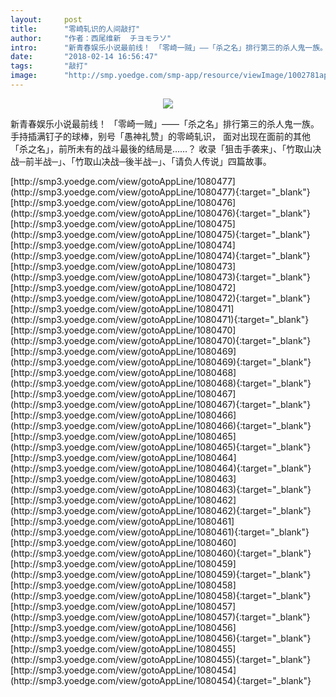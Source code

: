```yaml
---
layout:     post
title:      "零崎轧识的人间敲打"
author:     "作者：西尾维新  チヨモラソ"
intro:      "新青春娱乐小说最前线！ 「零崎一贼」——「杀之名」排行第三的杀人鬼一族。 手持插满钉子的球棒，别号「愚神礼赞」的零崎轧识， 面对出现在面前的其他「杀之名」，前所未有的战斗最後的结局是……？ 收录「狙击手袭来」、「竹取山决战─前半战─」、「竹取山决战─後半战─」、「请负人传说」四篇故事。"
date:       "2018-02-14 16:56:47"
tags:       "敲打"
image:      "http://smp.yoedge.com/smp-app/resource/viewImage/1002781appline.png"
---
```

<div style="text-align: center">
<p><img src="http://smp.yoedge.com/smp-app/resource/viewImage/1002781appline.png"/></p>
</div>
<p class="post-meta">
<span>新青春娱乐小说最前线！ 「零崎一贼」——「杀之名」排行第三的杀人鬼一族。 手持插满钉子的球棒，别号「愚神礼赞」的零崎轧识， 面对出现在面前的其他「杀之名」，前所未有的战斗最後的结局是……？ 收录「狙击手袭来」、「竹取山决战─前半战─」、「竹取山决战─後半战─」、「请负人传说」四篇故事。</span>
</p>
[http://smp3.yoedge.com/view/gotoAppLine/1080477](http://smp3.yoedge.com/view/gotoAppLine/1080477){:target="_blank"}
[http://smp3.yoedge.com/view/gotoAppLine/1080476](http://smp3.yoedge.com/view/gotoAppLine/1080476){:target="_blank"}
[http://smp3.yoedge.com/view/gotoAppLine/1080475](http://smp3.yoedge.com/view/gotoAppLine/1080475){:target="_blank"}
[http://smp3.yoedge.com/view/gotoAppLine/1080474](http://smp3.yoedge.com/view/gotoAppLine/1080474){:target="_blank"}
[http://smp3.yoedge.com/view/gotoAppLine/1080473](http://smp3.yoedge.com/view/gotoAppLine/1080473){:target="_blank"}
[http://smp3.yoedge.com/view/gotoAppLine/1080472](http://smp3.yoedge.com/view/gotoAppLine/1080472){:target="_blank"}
[http://smp3.yoedge.com/view/gotoAppLine/1080471](http://smp3.yoedge.com/view/gotoAppLine/1080471){:target="_blank"}
[http://smp3.yoedge.com/view/gotoAppLine/1080470](http://smp3.yoedge.com/view/gotoAppLine/1080470){:target="_blank"}
[http://smp3.yoedge.com/view/gotoAppLine/1080469](http://smp3.yoedge.com/view/gotoAppLine/1080469){:target="_blank"}
[http://smp3.yoedge.com/view/gotoAppLine/1080468](http://smp3.yoedge.com/view/gotoAppLine/1080468){:target="_blank"}
[http://smp3.yoedge.com/view/gotoAppLine/1080467](http://smp3.yoedge.com/view/gotoAppLine/1080467){:target="_blank"}
[http://smp3.yoedge.com/view/gotoAppLine/1080466](http://smp3.yoedge.com/view/gotoAppLine/1080466){:target="_blank"}
[http://smp3.yoedge.com/view/gotoAppLine/1080465](http://smp3.yoedge.com/view/gotoAppLine/1080465){:target="_blank"}
[http://smp3.yoedge.com/view/gotoAppLine/1080464](http://smp3.yoedge.com/view/gotoAppLine/1080464){:target="_blank"}
[http://smp3.yoedge.com/view/gotoAppLine/1080463](http://smp3.yoedge.com/view/gotoAppLine/1080463){:target="_blank"}
[http://smp3.yoedge.com/view/gotoAppLine/1080462](http://smp3.yoedge.com/view/gotoAppLine/1080462){:target="_blank"}
[http://smp3.yoedge.com/view/gotoAppLine/1080461](http://smp3.yoedge.com/view/gotoAppLine/1080461){:target="_blank"}
[http://smp3.yoedge.com/view/gotoAppLine/1080460](http://smp3.yoedge.com/view/gotoAppLine/1080460){:target="_blank"}
[http://smp3.yoedge.com/view/gotoAppLine/1080459](http://smp3.yoedge.com/view/gotoAppLine/1080459){:target="_blank"}
[http://smp3.yoedge.com/view/gotoAppLine/1080458](http://smp3.yoedge.com/view/gotoAppLine/1080458){:target="_blank"}
[http://smp3.yoedge.com/view/gotoAppLine/1080457](http://smp3.yoedge.com/view/gotoAppLine/1080457){:target="_blank"}
[http://smp3.yoedge.com/view/gotoAppLine/1080456](http://smp3.yoedge.com/view/gotoAppLine/1080456){:target="_blank"}
[http://smp3.yoedge.com/view/gotoAppLine/1080455](http://smp3.yoedge.com/view/gotoAppLine/1080455){:target="_blank"}
[http://smp3.yoedge.com/view/gotoAppLine/1080454](http://smp3.yoedge.com/view/gotoAppLine/1080454){:target="_blank"}


